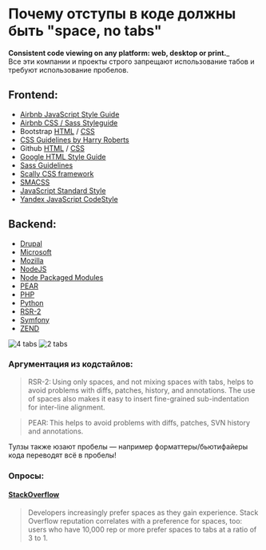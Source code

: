 # Почему отступы в коде должны быть "space, no tabs"
__Consistent code viewing on any platform: web, desktop or print.___  
Все эти компании и проекты строго запрещают использование табов и требуют использование пробелов.

## Frontend:
 - [Airbnb JavaScript Style Guide](https://github.com/airbnb/javascript#whitespace)
 - [Airbnb CSS / Sass Styleguide](https://github.com/airbnb/css#formatting)
 - Bootstrap [HTML](http://codeguide.co/#html-syntax) / [CSS](http://codeguide.co/#css-syntax)
 - [CSS Guidelines by Harry Roberts](http://cssguidelin.es/#syntax-and-formatting)
 - Github [HTML](https://styleguide.github.com/primer/principles/HTML/#general-formatting) / [CSS](https://styleguide.github.com/primer/principles/SCSS/#spacing)
 - [Google HTML Style Guide](https://google.github.io/styleguide/htmlcssguide.html#Indentation)
 - [Sass Guidelines](http://sass-guidelin.es/#syntax--formatting)
 - [Scally CSS framework](https://github.com/chris-pearce/css-guidelines#text-editor-configuration)
 - [SMACSS](http://smacss.com/book/formatting)
 - [JavaScript Standard Style](https://standardjs.com/)
 - [Yandex JavaScript CodeStyle](https://github.com/ymaps/codestyle/blob/master/javascript.md#general)

## Backend:
 - [Drupal](http://drupal.org/coding-standards)
 - [Microsoft](http://blogs.msdn.com/b/brada/archive/2005/01/26/361363.aspx)
 - [Mozilla](https://developer.mozilla.org/en-US/docs/Developer_Guide/Coding_Style)
 - [NodeJS](http://nodeguide.com/style.html#tabs-vs-spaces)
 - [Node Packaged Modules](https://docs.npmjs.com/misc/coding-style#indentation)
 - [PEAR](http://pear.php.net/manual/en/standards.indenting.php)
 - [PHP](http://svn.apache.org/repos/asf/shindig/attic/php/docs/style-guide.html)
 - [Python](http://www.python.org/dev/peps/pep-0008/#tabs-or-spaces)
 - [RSR-2](https://github.com/php-fig/fig-standards/blob/master/accepted/PSR-2-coding-style-guide.md)
 - [Symfony](http://symfony.com/doc/2.0/contributing/code/standards.html)
 - [ZEND](http://framework.zend.com/manual/1.12/en/coding-standard.php-file-formatting.html)

![4 tabs](https://user-images.githubusercontent.com/1684521/52964256-888e6100-33aa-11e9-90cf-3b9a6c39997b.png)
![2 tabs](https://user-images.githubusercontent.com/1684521/52964301-a360d580-33aa-11e9-8644-3e7cf72e28fd.png)

### Аргументация из кодстайлов:
>RSR-2: Using only spaces, and not mixing spaces with tabs, helps to avoid problems with diffs, patches, history, and annotations. The use of spaces also makes it easy to insert fine-grained sub-indentation for inter-line alignment.

>PEAR: This helps to avoid problems with diffs, patches, SVN history and annotations.

Тулзы также юзают пробелы — например форматтеры/бьютифайеры кода переводят всё в пробелы!

### Опросы:
#### [StackOverflow](http://stackoverflow.com/research/developer-survey-2015)
> Developers increasingly prefer spaces as they gain experience. Stack Overflow reputation correlates with a preference for spaces, too: users who have 10,000 rep or more prefer spaces to tabs at a ratio of 3 to 1.
